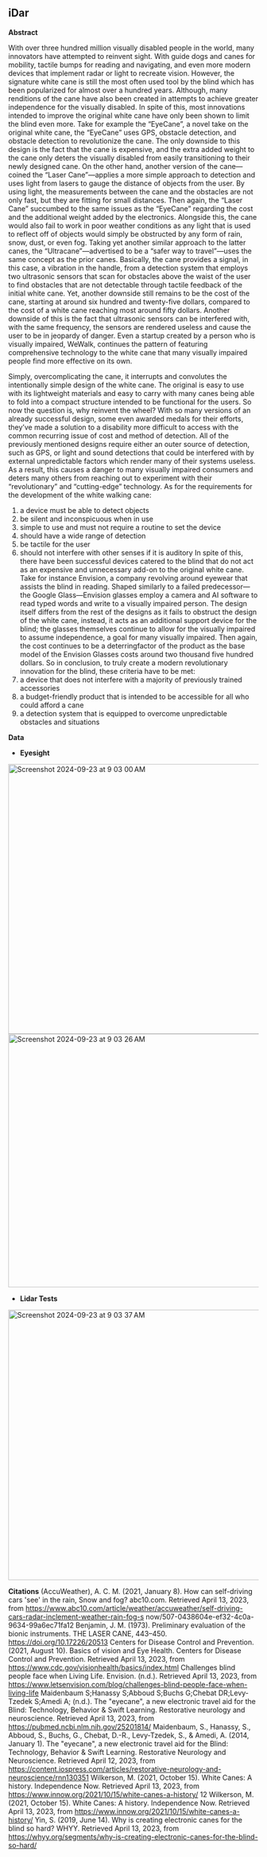 ## iDar
**Abstract**

 With over three hundred million visually disabled people in the world, many innovators have attempted to reinvent sight. With guide dogs and canes for mobility, tactile bumps for reading and navigating, and even more modern devices that implement radar or light to recreate vision. However, the signature white cane is still the most often used tool by the blind which has been popularized for almost over a hundred years. Although, many renditions of the cane have also been created in attempts to achieve greater independence for the visually disabled. In spite of this, most innovations intended to improve the original white cane have only been shown to limit the blind even more.
Take for example the “EyeCane”, a novel take on the original white cane, the “EyeCane” uses GPS, obstacle detection, and obstacle detection to revolutionize the cane. The only downside to this design is the fact that the cane is expensive, and the extra added weight to the cane only deters the visually disabled from easily transitioning to their newly designed cane. On the other hand, another version of the cane—coined the “Laser Cane”—applies a more simple approach to detection and uses light from lasers to gauge the distance of objects from the user. By using light, the measurements between the cane and the obstacles are not only fast, but they are fitting for small distances. Then again, the “Laser Cane” succumbed to the same issues as the “EyeCane” regarding the cost and the additional weight added by the electronics. Alongside this, the cane would also fail to work in poor weather conditions as any light that is used to reflect off of objects would simply be obstructed by any form of rain, snow, dust, or even fog. Taking yet another similar approach to the latter canes, the “Ultracane”—advertised to be a “safer way to travel”—uses the same concept as the prior canes. Basically, the cane provides a signal, in this case, a vibration in the handle, from a detection system that employs two ultrasonic sensors that scan for obstacles above the waist of the user to find obstacles that are not detectable through tactile feedback of the initial white cane. Yet, another downside still remains to be the cost of the cane, starting at around six hundred and twenty-five dollars, compared to the cost of a white cane reaching most around fifty dollars. Another downside of this is the fact that ultrasonic sensors can be interfered with, with the same frequency, the sensors are rendered useless and cause the user to be in jeopardy of danger. Even a startup
 created by a person who is visually impaired, WeWalk, continues the pattern of featuring comprehensive technology to the white cane that many visually impaired people find more effective on its own.

 Simply, overcomplicating the cane, it interrupts and convolutes the intentionally simple design of the white cane. The original is easy to use with its lightweight materials and easy to carry with many canes being able to fold into a compact structure intended to be functional for the users. So now the question is, why reinvent the wheel? With so many versions of an already successful design, some even awarded medals for their efforts, they’ve made a solution to a disability more difficult to access with the common recurring issue of cost and method of detection. All of the previously mentioned designs require either an outer source of detection, such as GPS, or light and sound detections that could be interfered with by external unpredictable factors which render many of their systems useless. As a result, this causes a danger to many visually impaired consumers and deters many others from reaching out to experiment with their “revolutionary” and “cutting-edge” technology.
 As for the requirements for the development of the white walking cane:
 1. a device must be able to detect objects
 2. be silent and inconspicuous when in use
 3. simple to use and must not require a routine to set the device
 4. should have a wide range of detection
 5. be tactile for the user
 6. should not interfere with other senses if it is auditory
 In spite of this, there have been successful devices catered to the blind that do not act as an expensive and unnecessary add-on to the original white cane. Take for instance Envision, a company revolving around eyewear that assists the blind in reading. Shaped similarly to a failed predecessor—the Google Glass—Envision glasses employ a camera and AI software to read typed words and write to a visually impaired person. The design itself differs from the rest of the designs as it fails to obstruct the design of the white cane, instead, it acts as an additional support device for the blind; the glasses themselves continue to allow for the visually impaired to assume independence, a goal for many visually impaired. Then again, the cost continues to be a deterringfactor of the product as the base model of the Envision Glasses costs around two thousand five hundred dollars. So in conclusion, to truly create a modern revolutionary innovation for the blind, these criteria have to be met:
 1. a device that does not interfere with a majority of previously trained accessories
 2. a budget-friendly product that is intended to be accessible for all who could afford a cane
 3. a detection system that is equipped to overcome unpredictable obstacles and situations

**Data**
- **Eyesight**
<img width="542" alt="Screenshot 2024-09-23 at 9 03 00 AM" src="https://github.com/user-attachments/assets/fd6fd072-5fbe-45ca-840f-ac654f020d9e">
<img width="509" alt="Screenshot 2024-09-23 at 9 03 26 AM" src="https://github.com/user-attachments/assets/a8a751d2-3860-4e9f-8aac-284a797b930a">

- **Lidar Tests**
<img width="543" alt="Screenshot 2024-09-23 at 9 03 37 AM" src="https://github.com/user-attachments/assets/3a04dba3-44e4-4341-9dd7-d9676f73ae82">




**Citations**
(AccuWeather), A. C. M. (2021, January 8). How can self-driving cars 'see' in the rain, Snow and fog? abc10.com. Retrieved April 13, 2023, from https://www.abc10.com/article/weather/accuweather/self-driving-cars-radar-inclement-weather-rain-fog-s now/507-0438604e-ef32-4c0a-9634-99a6ec71fa12
Benjamin, J. M. (1973). Preliminary evaluation of the bionic instruments. THE LASER CANE, 443–450. https://doi.org/10.17226/20513
Centers for Disease Control and Prevention. (2021, August 10). Basics of vision and Eye Health. Centers for Disease Control and Prevention. Retrieved April 13, 2023, from https://www.cdc.gov/visionhealth/basics/index.html
Challenges blind people face when Living Life. Envision. (n.d.). Retrieved April 13, 2023, from https://www.letsenvision.com/blog/challenges-blind-people-face-when-living-life
Maidenbaum S;Hanassy S;Abboud S;Buchs G;Chebat DR;Levy-Tzedek S;Amedi A; (n.d.). The "eyecane", a new electronic travel aid for the Blind: Technology, Behavior & Swift Learning. Restorative neurology and neuroscience. Retrieved April 13, 2023, from https://pubmed.ncbi.nlm.nih.gov/25201814/
Maidenbaum, S., Hanassy, S., Abboud, S., Buchs, G., Chebat, D.-R., Levy-Tzedek, S., & Amedi, A. (2014, January 1). The "eyecane", a new electronic travel aid for the Blind: Technology, Behavior & Swift Learning. Restorative Neurology and Neuroscience. Retrieved April 12, 2023, from https://content.iospress.com/articles/restorative-neurology-and-neuroscience/rnn130351
Wilkerson, M. (2021, October 15). White Canes: A history. Independence Now. Retrieved April 13, 2023, from https://www.innow.org/2021/10/15/white-canes-a-history/
12
Wilkerson, M. (2021, October 15). White Canes: A history. Independence Now. Retrieved April 13, 2023, from https://www.innow.org/2021/10/15/white-canes-a-history/
Yin, S. (2019, June 14). Why is creating electronic canes for the blind so hard? WHYY. Retrieved April 13, 2023, from https://whyy.org/segments/why-is-creating-electronic-canes-for-the-blind-so-hard/
